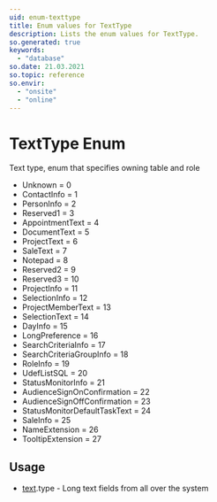 ```yaml
---
uid: enum-texttype
title: Enum values for TextType
description: Lists the enum values for TextType.
so.generated: true
keywords:
  - "database"
so.date: 21.03.2021
so.topic: reference
so.envir:
  - "onsite"
  - "online"
---
```


# TextType Enum

Text type, enum that specifies owning table and role

* Unknown = 0
* ContactInfo = 1
* PersonInfo = 2
* Reserved1 = 3
* AppointmentText = 4
* DocumentText = 5
* ProjectText = 6
* SaleText = 7
* Notepad = 8
* Reserved2 = 9
* Reserved3 = 10
* ProjectInfo = 11
* SelectionInfo = 12
* ProjectMemberText = 13
* SelectionText = 14
* DayInfo = 15
* LongPreference = 16
* SearchCriteriaInfo = 17
* SearchCriteriaGroupInfo = 18
* RoleInfo = 19
* UdefListSQL = 20
* StatusMonitorInfo = 21
* AudienceSignOnConfirmation = 22
* AudienceSignOffConfirmation = 23
* StatusMonitorDefaultTaskText = 24
* SaleInfo = 25
* NameExtension = 26
* TooltipExtension = 27

## Usage

* [text](../text.md).type - Long text fields from all over the system

